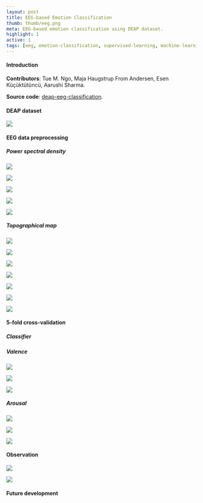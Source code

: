 ```yaml
---
layout: post
title: EEG-based Emotion Classification
thumb: thumb/eeg.png
meta: EEG-based emotion classification using DEAP dataset.   
highlight: 1
active: 1
tags: [eeg, emotion-classification, supervised-learning, machine-learning, data-analysis, python]   
---
```


<h4>Introduction</h4>
<strong>Contributors</strong>: Tue M. Ngo, Maja Haugstrup From Andersen, Esen Küçüktütüncü, Aarushi Sharma.
<p><strong>Source code</strong>: <a href="https://github.com/tuengominh/deap-eeg-classification">deap-eeg-classification</a>.</p>
<p></p>

<h4>DEAP dataset</h4>
<img src="{{site.baseurl}}/assets/img/code/eeg/label.png" class="img-fluid w-100"/>
<p></p>

<h4>EEG data preprocessing</h4>
<h5>Power spectral density</h5>
<img src="{{site.baseurl}}/assets/img/code/eeg/psd.png" class="img-fluid w-100"/>
<p></p>
<img src="{{site.baseurl}}/assets/img/code/eeg/peak-1.png" class="img-fluid w-100"/>
<p></p>
<img src="{{site.baseurl}}/assets/img/code/eeg/peak-2.png" class="img-fluid w-100"/>
<p></p>
<img src="{{site.baseurl}}/assets/img/code/eeg/peak-3.png" class="img-fluid w-100"/>
<p></p>
<img src="{{site.baseurl}}/assets/img/code/eeg/peak-4.png" class="img-fluid w-100"/>
<p></p>
<h5>Topographical map</h5>
<img src="{{site.baseurl}}/assets/img/code/eeg/theta.png" class="img-fluid w-100"/>
<p></p>
<img src="{{site.baseurl}}/assets/img/code/eeg/alpha.png" class="img-fluid w-100"/>
<p></p>
<img src="{{site.baseurl}}/assets/img/code/eeg/beta.png" class="img-fluid w-100"/>
<p></p>
<img src="{{site.baseurl}}/assets/img/code/eeg/gamma.png" class="img-fluid w-100"/>
<p></p>
<img src="{{site.baseurl}}/assets/img/code/eeg/topo-1.png" class="img-fluid w-100"/>
<p></p>
<img src="{{site.baseurl}}/assets/img/code/eeg/topo-2.png" class="img-fluid w-100"/>
<p></p>
<img src="{{site.baseurl}}/assets/img/code/eeg/topo-3.png" class="img-fluid w-100"/>
<p></p>

<h4>5-fold cross-validation</h4>
<h5>Classifier</h5>
<p></p>
<h5>Valence</h5>
<img src="{{site.baseurl}}/assets/img/code/eeg/valence-1.png" class="img-fluid w-100"/>
<p></p>
<img src="{{site.baseurl}}/assets/img/code/eeg/valence-2.png" class="img-fluid w-100"/>
<p></p>
<img src="{{site.baseurl}}/assets/img/code/eeg/valence-3.png" class="img-fluid w-100"/>
<p></p>
<h5>Arousal</h5>
<img src="{{site.baseurl}}/assets/img/code/eeg/arousal-1.png" class="img-fluid w-100"/>
<p></p>
<img src="{{site.baseurl}}/assets/img/code/eeg/arousal-2.png" class="img-fluid w-100"/>
<p></p>
<img src="{{site.baseurl}}/assets/img/code/eeg/arousal-3.png" class="img-fluid w-100"/>
<p></p>

<h4>Observation</h4>
<img src="{{site.baseurl}}/assets/img/code/eeg/res-1.png" class="img-fluid w-100"/>
<p></p>
<img src="{{site.baseurl}}/assets/img/code/eeg/res-2.png" class="img-fluid w-100"/>
<p></p>

<h4>Future development</h4>
<p></p>